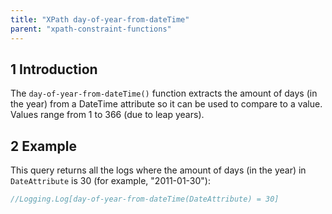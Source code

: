 ```yaml
---
title: "XPath day-of-year-from-dateTime"
parent: "xpath-constraint-functions"
---
```


## 1 Introduction

The `day-of-year-from-dateTime()` function extracts the amount of days (in the year) from a DateTime attribute so it can be used to compare to a value. Values range from 1 to 366 (due to leap years).

## 2 Example

This query returns all the logs where the amount of days (in the year) in `DateAttribute` is 30 (for example, "2011-01-30"):

```java
//Logging.Log[day-of-year-from-dateTime(DateAttribute) = 30]
```
